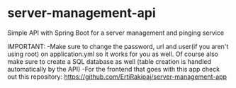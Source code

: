 # server-management-api
Simple API with Spring Boot for a server management and pinging service

IMPORTANT:
-Make sure to change the password, url and user(if you aren't using root) on application.yml so it works for you as well. Of course also make sure to create a SQL database as well (table creation is handled automatically by the API)
-For the frontend that goes with this app check out this repository: https://github.com/ErtiRakipaj/server-management-app
